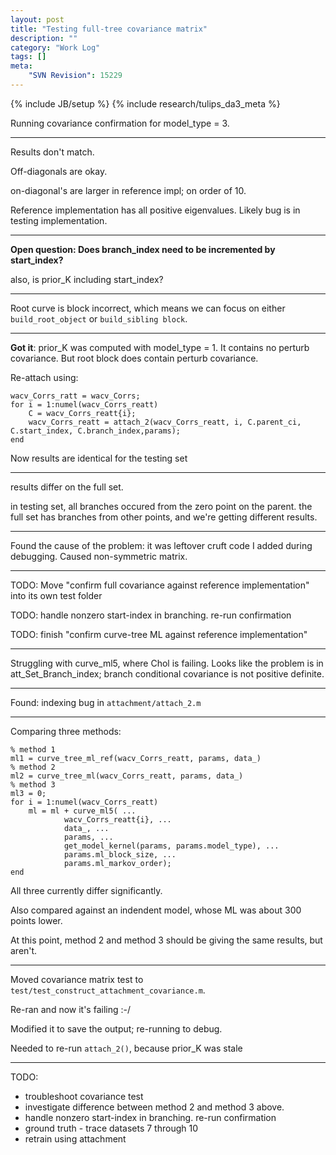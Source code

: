 ```yaml
---
layout: post
title: "Testing full-tree covariance matrix"
description: ""
category: "Work Log"
tags: []
meta: 
    "SVN Revision": 15229
---
```

{% include JB/setup %}
{% include research/tulips_da3_meta %}

Running covariance confirmation for model_type = 3.

---

Results don't match.

Off-diagonals are okay.

on-diagonal's are larger in reference impl; on order of 10.

Reference implementation has all positive eigenvalues.  Likely bug is in testing implementation.

---

**Open question: Does branch_index need to be incremented by start_index?**

also, is prior_K including start_index?

---

Root curve is block incorrect, which means we can focus on either `build_root_object` or `build_sibling block`.

---

**Got it**: prior_K was computed with model_type = 1.  It contains no perturb covariance.  But root block does contain perturb covariance.

Re-attach using:
    

    wacv_Corrs_ratt = wacv_Corrs;
    for i = 1:numel(wacv_Corrs_reatt)
        C = wacv_Corrs_reatt{i};
        wacv_Corrs_reatt = attach_2(wacv_Corrs_reatt, i, C.parent_ci, C.start_index, C.branch_index,params);
    end

Now results are identical for the testing set

---

results differ on the full set.

in testing set, all branches occured from the zero point on the parent.  the full set has branches from other points, and we're getting different results.  

---

Found the cause of the problem: it was leftover cruft code I added during debugging.  Caused non-symmetric matrix.


---

TODO: Move "confirm full covariance against reference implementation" into its own test folder

TODO: handle nonzero start-index in branching. re-run confirmation

TODO: finish "confirm curve-tree ML against reference implementation"

---

Struggling with curve_ml5, where Chol is failing.  Looks like the problem is in att_Set_Branch_index; branch conditional covariance is not positive definite.

---

Found: indexing bug in `attachment/attach_2.m`

---

Comparing three methods:

    % method 1
    ml1 = curve_tree_ml_ref(wacv_Corrs_reatt, params, data_)
    % method 2
    ml2 = curve_tree_ml(wacv_Corrs_reatt, params, data_)
    % method 3
    ml3 = 0;
    for i = 1:numel(wacv_Corrs_reatt)
        ml = ml + curve_ml5( ...
                wacv_Corrs_reatt{i}, ...
                data_, ...
                params, ...
                get_model_kernel(params, params.model_type), ...
                params.ml_block_size, ...
                params.ml_markov_order);
    end

All three currently differ significantly.  

Also compared against an indendent model, whose ML was about 300 points lower.

At this point, method 2 and method 3 should be giving the same results, but aren't.


---

Moved covariance matrix test to `test/test_construct_attachment_covariance.m`.

Re-ran and now it's failing :-/

Modified it to save the output; re-running to debug.

Needed to re-run `attach_2()`, because prior_K was stale

---

TODO:

* troubleshoot covariance test
* investigate difference between method 2 and method 3 above.
* handle nonzero start-index in branching. re-run confirmation
* ground truth - trace datasets 7 through 10
* retrain using attachment
